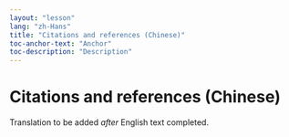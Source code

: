 ```yaml
---
layout: "lesson"
lang: "zh-Hans"
title: "Citations and references (Chinese)"
toc-anchor-text: "Anchor"
toc-description: "Description"
---
```


# Citations and references (Chinese)

Translation to be added _after_ English text completed.
